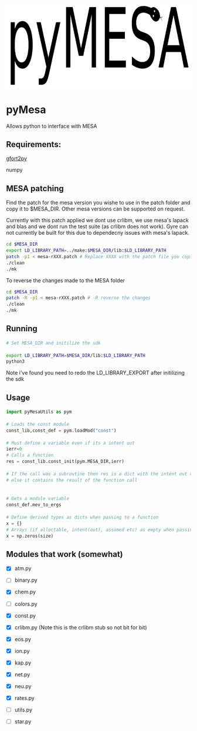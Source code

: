 ![pyMesa logo](images/logo.png?raw=true "pyMesa Logo")

# pyMesa
Allows python to interface with MESA

## Requirements:
[gfort2py](https://github.com/rjfarmer/gfort2py)

numpy

## MESA patching

Find the patch for the mesa version you wishe to use in the patch folder and copy it to $MESA_DIR. Other
mesa versions can be supported on request.

Currently with this patch applied we dont use crlibm, we use mesa's lapack and blas and we dont run the test suite
(as crlibm does not work). Gyre can not currently be built for this due to dependecny issues with mesa's lapack.

````bash
cd $MESA_DIR
export LD_LIBRARY_PATH=../make:$MESA_DIR/lib:$LD_LIBRARY_PATH
patch -p1 < mesa-rXXX.patch # Replace XXXX with the patch file you copied over here
./clean
./mk
````

To reverse the changes made to the MESA folder
````bash
cd $MESA_DIR
patch -R -p1 < mesa-rXXX.patch # -R reverse the changes
./clean
./mk
````



## Running
````bash
# Set MESA_DIR and initilize the sdk

export LD_LIBRARY_PATH=$MESA_DIR/lib:$LD_LIBRARY_PATH
python3
````

Note i've found you need to redo the LD_LIBRARY_EXPORT after initilizing the sdk

## Usage

````python
import pyMesaUtils as pym

# Loads the const module
const_lib,const_def = pym.loadMod("const")

# Must define a variable even if its a intent out
ierr=0
# Calls a function
res = const_lib.const_init(pym.MESA_DIR,ierr)

# If the call was a subroutine then res is a dict with the intent out variables in there
# else it contains the result of the function call


# Gets a module variable
const_def.mev_to_ergs

# Define derived types as dicts when passing to a function
x = {}
# Arrays (if alloctable, intent(out), assumed etc) as empty when passing to a function
x = np.zeros(size)

````



## Modules that work (somewhat)

- [x] atm.py
- [ ] binary.py
- [x] chem.py
- [ ] colors.py
- [x] const.py
- [x] crlibm.py (Note this is the crlibm stub so not bit for bit)
- [x] eos.py
- [x] ion.py
- [x] kap.py
- [x] net.py
- [x] neu.py
- [x] rates.py
- [ ] utils.py
- [ ] star.py





